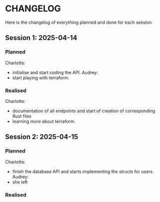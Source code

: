 # CHANGELOG
Here is the changelog of everything planned and done for each session.

## Session 1: 2025-04-14
### Planned
Charlotte:
- initialise and start coding the API.
Audrey:
- start playing with terraform.

### Realised
Charlotte:
- documentation of all endpoints and start of creation of corresponding Rust
files
- learning more about terraform.

## Session 2: 2025-04-15
### Planned
Charlotte:
- finish the database API and starts implementing the structs for users
Audrey:
- she left

### Realised
